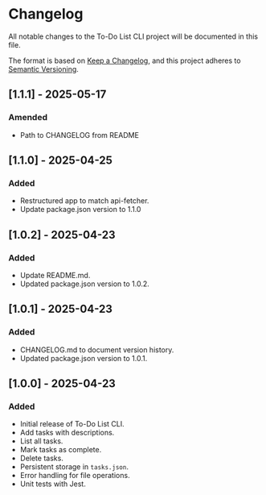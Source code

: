 # Changelog
All notable changes to the To-Do List CLI project will be documented in this file.

The format is based on [Keep a Changelog](https://keepachangelog.com/en/1.0.0/),
and this project adheres to [Semantic Versioning](https://semver.org/spec/v2.0.0.html).

## [1.1.1] - 2025-05-17
### Amended
- Path to CHANGELOG from README

## [1.1.0] - 2025-04-25
### Added
- Restructured app to match api-fetcher.
- Update package.json version to 1.1.0

## [1.0.2] - 2025-04-23
### Added
- Update README.md.
- Updated package.json version to 1.0.2.

## [1.0.1] - 2025-04-23
### Added
- CHANGELOG.md to document version history.
- Updated package.json version to 1.0.1.

## [1.0.0] - 2025-04-23
### Added
- Initial release of To-Do List CLI.
- Add tasks with descriptions.
- List all tasks.
- Mark tasks as complete.
- Delete tasks.
- Persistent storage in `tasks.json`.
- Error handling for file operations.
- Unit tests with Jest.
